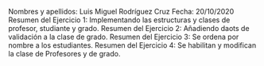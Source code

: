 Nombres y apellidos: Luis Miguel Rodríguez Cruz
Fecha: 20/10/2020
Resumen del Ejercicio 1: Implementando las estructuras y clases de profesor, studiante y grado.
Resumen del Ejercicio 2: Añadiendo daots de validación a la clase de grado.
Resumen del Ejercicio 3: Se ordena por nombre a los estudiantes.
Resumen del Ejercicio 4: Se habilitan y modifican la clase de Profesores y de grado.
